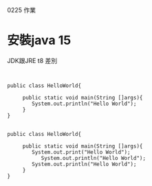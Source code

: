 0225 作業
# 安裝java 15
JDK跟JRE t8 差別


```


public class HelloWorld{

     public static void main(String []args){
        System.out.println("Hello World");
     }
}

```
##
```
public class HelloWorld{

     public static void main(String []args){
        System.out.print("Hello World");
           System.out.println("Hello World");
        System.out.println("Hello World");
     }
}

```
##
```



```
